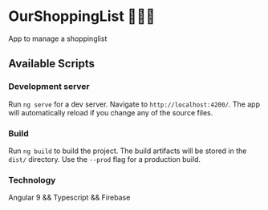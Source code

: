 # OurShoppingList 🍇__🥑__🍇

App to manage a shoppinglist

## Available Scripts
### Development server

Run `ng serve` for a dev server. Navigate to `http://localhost:4200/`. The app will automatically reload if you change any of the source files.

### Build

Run `ng build` to build the project. The build artifacts will be stored in the `dist/` directory. Use the `--prod` flag for a production build.

### Technology

Angular 9 && Typescript && Firebase


